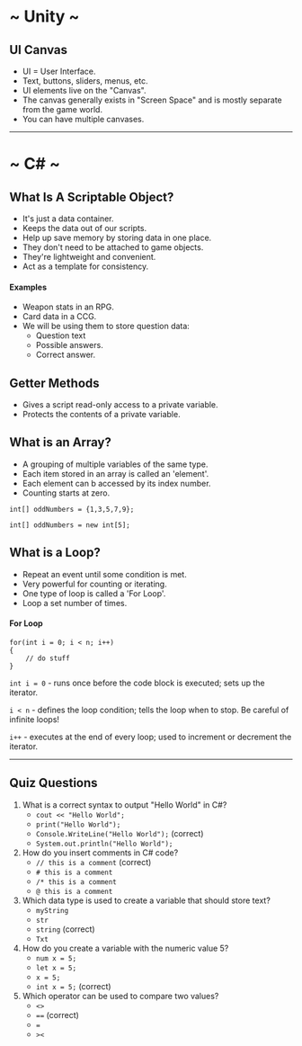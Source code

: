 # ~ Unity ~
## UI Canvas
* UI = User Interface.
* Text, buttons, sliders, menus, etc.
* UI elements live on the "Canvas".
* The canvas generally exists in "Screen Space" and is mostly separate from the game world.
* You can have multiple canvases.
***
# ~ C# ~ 
## What Is A Scriptable Object?
* It's just a data container.
* Keeps the data out of our scripts.
* Help up save memory by storing data in one place.
* They don't need to be attached to game objects.
* They're lightweight and convenient.
* Act as a template for consistency.

#### Examples
* Weapon stats in an RPG.
* Card data in a CCG.
* We will be using them to store question data:
    * Question text
    * Possible answers.
    * Correct answer.

## Getter Methods
* Gives a script read-only access to a private variable.
* Protects the contents of a private variable.

## What is an Array?
* A grouping of multiple variables of the same type.
* Each item stored in an array is called an 'element'.
* Each element can b accessed by its index number.
* Counting starts at zero.

`int[] oddNumbers = {1,3,5,7,9};`

`int[] oddNumbers = new int[5];`

## What is a Loop?
* Repeat an event until some condition is met.
* Very powerful for counting or iterating.
* One type of loop is called a 'For Loop'.
* Loop a set number of times.

#### For Loop
```
for(int i = 0; i < n; i++)
{
    // do stuff
}
```

`int i = 0` - runs once before the code block is executed; sets up the iterator.

`i < n` - defines the loop condition; tells the loop when to stop. Be careful of infinite loops!

`i++` - executes at the end of every loop; used to increment or decrement the iterator.

***
## Quiz Questions
1. What is a correct syntax to output "Hello World" in C#?
    * `cout << "Hello World";`
    * `print("Hello World");`
    * `Console.WriteLine("Hello World");` (correct)
    * `System.out.println("Hello World");`
2. How do you insert comments in C# code?
    * `// this is a comment` (correct)
    * `# this is a comment`
    * `/* this is a comment`
    * `@ this is a comment`
3. Which data type is used to create a variable that should store text?
    * `myString`
    * `str`
    * `string` (correct)
    * `Txt`
4. How do you create a variable with the numeric value 5?
    * `num x = 5;`
    * `let x = 5;`
    * `x = 5;`
    * `int x = 5;` (correct)
5. Which operator can be used to compare two values?
    * `<>`
    * `==` (correct)
    * `=`
    * `><`